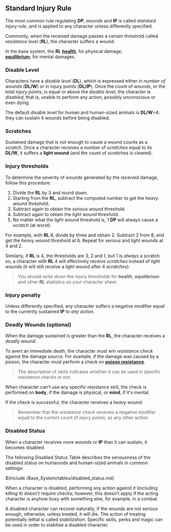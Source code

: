 ## Standard Injury Rule

The most common rule regulating **DP**, _wounds_ and **IP** is called
_standard injury rule_, and is applied to any character unless differently
specified.

Commonly, when the received damage passes a certain threshold called
_resistance level_ (**RL**), the character suffers a wound.

In the base system, the **RL** [__health__](#health), for physical damage,  
[__equilibrium__](#equilibrium), for mental damages.

### Disable Level

Characters have a _disable level_ (**DL**), which is expressed either
in _number of wounds_ (**DL/W**) or in injury points (**DL/IP**). Once the
count of _wounds_, or the total _injury points_, is equal or above the
_disable level_, the character is _disabled_, that is, unable to perform
any action, possibly unconscious or even dying.

The default _disable level_ for human and human-sized animals is __DL/W__=4:
they can sustain 4 wounds before being disabled.

### Scratches

Sustained damage that is not enough to cause a wound counts as a _scratch_.
Once a character receives a number of _scratches_ equal to its __DL/W__,
it suffers a __light wound__ (and the count of _scratches_ is cleared).

### Injury thresholds

To determine the severity of wounds generated by the received damage, follow
this procedure:

1. Divide the **RL** by 3 and round down.
2. Starting from the **RL**, subtract the computed number to get the
   _heavy wound_ threshold.
3. Subtract again to obtain the _serious wound_ threshold.
4. Subtract again to obtain the _light wound_ threshold.
5. No matter what the _light wound_ threshold is, 1 **DP** will always cause
   a _scratch_ (at worst).

For example, with **RL** 8, divide by three and obtain 2. Subtract 2 from 8,
and get the _heavy wound_ threshold at 6. Repeat for _serious_ and _light_
wounds at 4 and 2.

Similarly, if **RL** is 4, the thresholds are 3, 2 and 1, but 1 is *always* a
scratch: so, a character with **RL** 4 will effectively receive _scratches_
instead of _light wounds_ (it will still receive a _light wound_ after 4
_scratches_).

> You should write down the _injury thresholds_ for __health__, __equilibrium__
and other **RL** statistics on your character sheet.

### Injury penalty

Unless differently specified, any character suffers a negative modifier
equal to the currently sustained **IP** to _any action_.

### Deadly Wounds (optional)

When the damage sustained is greater than the **RL**, the character receives a
_deadly wound_.

To avert an immediate death, the character must win _resistance check_ against
the damage source. For example, if the damage was
caused by a poison, the character must perform a check on
[__poison resistance__](#poison-resistance).

> The description of skills indicates whether it can be used in specific
_resistance checks_ or not.

When character can't use any specific resistance skill, the check is performed
on __body__, if the damage is physical, or __mind__, if it's mental.

If the check is successful, the character receives a _heavy wound_.

> Remember that the _resistance check_ receives a negative modifier equal
to the current count of injury points, as any other action.


### Disabled Status

When a character receives more _wounds_ or **IP** than it can sustain,
it becomes disabled.

The following Disabled Status Table describes the seriousness of the disabled
status on humanoids and human-sized animals in common settings:

$(include /Base_System/tables/disabled_status.md)

When a character is disabled, performing any action against it (including
killing it) doesn’t require checks; however, this doesn’t apply if the acting
character is anyhow busy with something else, for example, in a combat.

A disabled character can recover naturally, if the wounds are not serious
enough; otherwise, unless treated, it will die.
The action of treating potentially lethal is called _stabilization_.
Specific skills, perks and magic
can be used in order to stabilise a disabled character.
